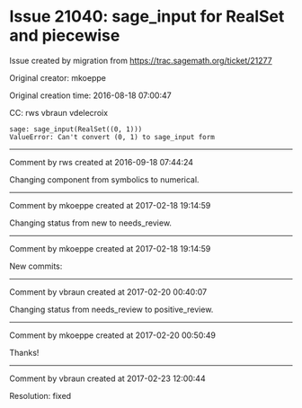 # Issue 21040: sage_input for RealSet and piecewise

Issue created by migration from https://trac.sagemath.org/ticket/21277

Original creator: mkoeppe

Original creation time: 2016-08-18 07:00:47

CC:  rws vbraun vdelecroix


```
sage: sage_input(RealSet((0, 1)))
ValueError: Can't convert (0, 1) to sage_input form
```



---

Comment by rws created at 2016-09-18 07:44:24

Changing component from symbolics to numerical.


---

Comment by mkoeppe created at 2017-02-18 19:14:59

Changing status from new to needs_review.


---

Comment by mkoeppe created at 2017-02-18 19:14:59

New commits:


---

Comment by vbraun created at 2017-02-20 00:40:07

Changing status from needs_review to positive_review.


---

Comment by mkoeppe created at 2017-02-20 00:50:49

Thanks!


---

Comment by vbraun created at 2017-02-23 12:00:44

Resolution: fixed
